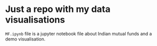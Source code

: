 # Just a repo with my data visualisations

`MF.ipynb` file is a jupyter notebook file about Indian mutual funds and a demo visualisation.
